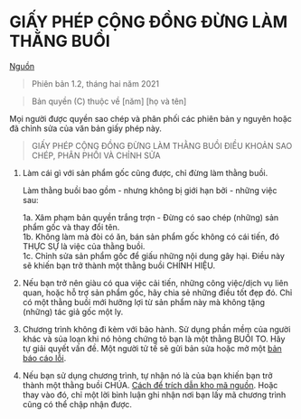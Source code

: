 # GIẤY PHÉP CỘNG ĐỒNG ĐỪNG LÀM THẰNG BUỒI

[Nguồn](https://github.com/philsturgeon/dbad)

> Phiên bản 1.2, tháng hai năm 2021

> Bản quyền (C) thuộc về [năm] [họ và tên]

 Mọi người được quyền sao chép và phân phối các phiên bản y nguyên hoặc đã chỉnh sửa của văn bản giấy phép này.

> GIẤY PHÉP CỘNG ĐỒNG ĐỪNG LÀM THẰNG BUỒI
> ĐIỀU KHOẢN SAO CHÉP, PHÂN PHỐI VÀ CHỈNH SỬA

 1. Làm cái gì với sản phẩm gốc cũng được, chỉ đừng làm thằng buồi.

     Làm thằng buồi bao gồm - nhưng không bị giới hạn bởi - những việc sau:

	 1a. Xâm phạm bản quyền trắng trợn - Đừng có sao chép (những) sản phẩm gốc và thay đổi tên.  
	 1b. Không làm mà đòi có ăn, bán sản phẩm gốc không có cái tiến, đó THỰC SỰ là việc của thằng buồi.  
	 1c. Chỉnh sửa sản phẩm gốc để giấu những nội dung gây hại. Điều này sẽ khiến bạn trở thành một thằng buồi CHÍNH HIỆU.

 2. Nếu bạn trở nên giàu có qua việc cải tiến, những công việc/dịch vụ liên quan, hoặc hỗ trợ sản phẩm gốc, 
hãy chia sẻ những điều tốt đẹp đó. Chỉ có một thằng buồi mới hưởng lợi từ sản phẩm này mà không tặng (những)
tác giả gốc một ly.

 3. Chương trình không đi kèm với bảo hành. Sử dụng phần mềm của người khác và sủa loạn khi nó hỏng chứng tỏ
bạn là một thằng BUỒI TO. Hãy tự giải quyết vấn đề. Một người tử tế sẽ gửi bản sửa hoặc mở một [bản báo cáo lỗi](https://www.chiark.greenend.org.uk/~sgtatham/bugs.html).

 4. Nếu bạn sử dụng chương trình, tự nhận nó là của bạn khiến bạn trở thành một thằng buồi CHÚA. [Cách để trích dẫn kho mã nguồn](https://academia.stackexchange.com/questions/14010/how-do-you-cite-a-github-repository). Hoặc thay vào đó, chỉ một lời bình luận 
ghi nhận nơi bạn lấy mã chương trình cũng có thể chập nhận được.
